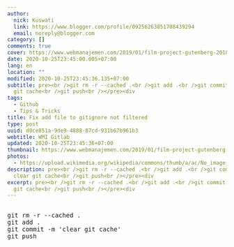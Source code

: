 ```yaml
---
author:
  nick: Kuswati
  link: https://www.blogger.com/profile/09256263851708439294
  email: noreply@blogger.com
category: []
comments: true
cover: https://www.webmanajemen.com/2019/01/film-project-gutenberg-2018-subtitle/ab93c1b0256b581497d4d4eabe9ad5c3.png
date: 2020-10-25T23:45:00.005+07:00
lang: en
location: ""
modified: 2020-10-25T23:45:36.135+07:00
subtitle: pre><br />git rm -r --cached .<br />git add .<br />git commit -m clear
  git cache<br />git push<br /></pre><div
tags:
  - Github
  - Tips & Tricks
title: Fix add file to gitignore not filtered
type: post
uuid: d0ce851a-9de9-4888-87cd-931b67b961b3
webtitle: WMI Gitlab
updated: 2020-10-25T23:45:36+07:00
thumbnail: https://www.webmanajemen.com/2019/01/film-project-gutenberg-2018-subtitle/ab93c1b0256b581497d4d4eabe9ad5c3.png
photos:
  - https://upload.wikimedia.org/wikipedia/commons/thumb/a/ac/No_image_available.svg/2048px-No_image_available.svg.png
description: pre><br />git rm -r --cached .<br />git add .<br />git commit -m
  clear git cache<br />git push<br /></pre><div
excerpt: pre><br />git rm -r --cached .<br />git add .<br />git commit -m clear
  git cache<br />git push<br /></pre><div
---
```


<pre><br>git rm -r --cached .<br>git add .<br>git commit -m 'clear git cache'<br>git push<br></pre>